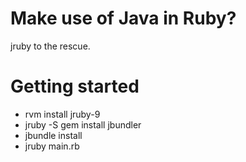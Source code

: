 # Make use of Java in Ruby?
jruby to the rescue.

# Getting started
- rvm install jruby-9
- jruby -S gem install jbundler
- jbundle install
- jruby main.rb
